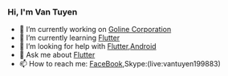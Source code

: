 ### Hi, I'm Van Tuyen
- 🔭 I’m currently working on [Goline Corporation]([https://goline.vn/vi])
- 🌱 I’m currently learning [Flutter](https://flutter.dev/)
- 🤔 I’m looking for help with [Flutter](),[Android]()
- 💬 Ask me about [Flutter]()
- 📫 How to reach me: [FaceBook](https://www.facebook.com/profile.php?id=100069953400233),Skype:(live:vantuyen199883)
